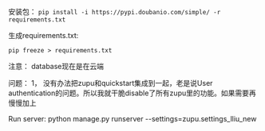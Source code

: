 安装包：
`pip install -i https://pypi.doubanio.com/simple/ -r requirements.txt`

生成requirements.txt:

`pip freeze > requirements.txt`

注意：
  database现在是在云端

问题：
  1， 没有办法把zupu和quickstart集成到一起，老是说User authentication的问题。所以我就干脆disable了所有zupu里的功能。如果需要再慢慢加上

Run server:
  python manage.py runserver --settings=zupu.settings_lliu_new